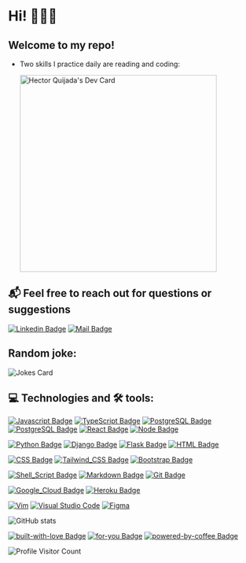 # Hi! 🙋🏻‍♂

## Welcome to my repo!

- Two skills I practice daily are reading and coding:

  <a ><img src="https://api.daily.dev/devcards/34ece0200fc14033a5d22762f7670160.png?r=s6c" width="400" alt="Hector Quijada's Dev Card"/></a>

## 📬 Feel free to reach out for questions or suggestions

[![Linkedin Badge](https://img.shields.io/badge/LinkedIn-0077B5?style=for-the-badge&logo=linkedin&logoColor=white)](https://linkedin.com/in/hector-quijada)
[![Mail Badge](https://img.shields.io/badge/Gmail-D14836?style=for-the-badge&logo=gmail&logoColor=white)](mailto:hector.quijada2121@gmail.com)

## Random joke:

![Jokes Card](https://readme-jokes.vercel.app/api)

## 💻 Technologies and 🛠️ tools:

[![Javascript Badge](https://img.shields.io/badge/JavaScript-F7DF1E?style=for-the-badge&logo=javascript&logoColor=black)](https://github.com/ai21212019)
[![TypeScript Badge](https://img.shields.io/badge/TypeScript-007ACC?style=for-the-badge&logo=typescript&logoColor=white)](https://github.com/ai21212019)
[![PostgreSQL Badge](https://img.shields.io/badge/PostgreSQL-316192?style=for-the-badge&logo=postgresql&logoColor=white)](https://github.com/ai21212019)
[![PostgreSQL Badge](https://img.shields.io/badge/Redis-FFFFFF?style=for-the-badge&logo=redis&logoColor=red)](https://github.com/ai21212019)
[![React Badge](https://img.shields.io/badge/React-20232A?style=for-the-badge&logo=react&logoColor=61DAFB)](https://github.com/ai21212019)
[![Node Badge](https://img.shields.io/badge/Node.js-43853D?style=for-the-badge&logo=node.js&logoColor=white)](https://github.com/ai21212019)

[![Python Badge](https://img.shields.io/badge/Python-3776AB?style=for-the-badge&logo=python&logoColor=white)](https://github.com/ai21212019)
[![Django Badge](https://img.shields.io/badge/Django-092E20?style=for-the-badge&logo=django&logoColor=white)](https://github.com/ai21212019)
[![Flask Badge](https://img.shields.io/badge/Flask-000000?style=for-the-badge&logo=flask&logoColor=white)](https://github.com/ai21212019)
[![HTML Badge](https://img.shields.io/badge/HTML5-E34F26?style=for-the-badge&logo=html5&logoColor=white)](https://github.com/ai21212019)

[![CSS Badge](https://img.shields.io/badge/CSS3-1572B6?style=for-the-badge&logo=css3&logoColor=white)](https://github.com/ai21212019)
[![Tailwind_CSS Badge](https://img.shields.io/badge/Tailwind_CSS-38B2AC?style=for-the-badge&logo=tailwind-css&logoColor=white)](https://github.com/ai21212019)
[![Bootstrap Badge](https://img.shields.io/badge/Bootstrap-563D7C?style=for-the-badge&logo=bootstrap&logoColor=white)](https://github.com/ai21212019)

[![Shell_Script Badge](https://img.shields.io/badge/Shell_Script-121011?style=for-the-badge&logo=gnu-bash&logoColor=white)](https://github.com/ai21212019)
[![Markdown Badge](https://img.shields.io/badge/Markdown-000000?style=for-the-badge&logo=markdown&logoColor=white)](https://github.com/19smabtahinoor)
[![Git Badge](https://img.shields.io/badge/git-f34f29?style=for-the-badge&logo=git&logoColor=white)](https://github.com/ai21212019)

[![Google_Cloud Badge](https://img.shields.io/badge/Google_Cloud-4285F4?style=for-the-badge&logo=google-cloud&logoColor=white)](https://github.com/ai21212019)
[![Heroku Badge](https://img.shields.io/badge/Heroku-430098?style=for-the-badge&logo=heroku&logoColor=white)](https://github.com/ai21212019)

[![Vim](https://img.shields.io/badge/--019733?style=for-the-badge&logo=vim)](https://github/ai21212019)
[![Visual Studio Code](https://img.shields.io/badge/--007ACC?style=for-the-badge&logo=visual%20studio%20code&logoColor=ffffff)](https://code.visualstudio.com/)
[![Figma](https://img.shields.io/badge/--F24E1E?style=for-the-badge&logo=figma&logoColor=ffffff)](https://www.figma.com/)

![GitHub stats](https://github-readme-stats.vercel.app/api?username=ai21212019&show_icons=true&theme=gotham)

[![built-with-love Badge](https://forthebadge.com/images/badges/built-with-love.svg)](https://github.com/ai21212019)
[![for-you Badge](https://forthebadge.com/images/badges/for-you.svg)](https://github.com/ai21212019)
[![powered-by-coffee Badge](https://forthebadge.com/images/badges/powered-by-coffee.svg)](https://github.com/ai21212019)

![Profile Visitor Count](https://visitor-badge.laobi.icu/badge?page_id=ai21212019.ai21212019)
